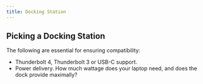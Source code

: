 ```yaml
---
title: Docking Station
---
```


## Picking a Docking Station
The following are essential for ensuring compatibility:
- Thunderbolt 4, Thunderbolt 3 or USB-C support.
- Power delivery. How much wattage does your laptop need, and does the dock provide maximally?

